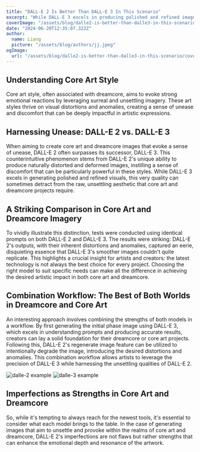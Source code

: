 ```yaml
---
title: "DALL-E 2 Is Better Than DALL-E 3 In This Scenario"
excerpt: "While DALL-E 3 excels in producing polished and refined images, it sometimes falls short in creating the raw, unsettling aesthetic needed for core art and dreamcore projects."
coverImage: "/assets/blog/dalle2-is-better-than-dalle3-in-this-scenario/cover.png"
date: "2024-06-20T12:35:07.322Z"
author:
  name: Liang
  picture: "/assets/blog/authors/jj.jpeg"
ogImage:
  url: "/assets/blog/dalle2-is-better-than-dalle3-in-this-scenario/cover.png"
---
```

## Understanding Core Art Style
Core art style, often associated with dreamcore, aims to evoke strong emotional reactions by leveraging surreal and unsettling imagery. These art styles thrive on visual distortions and anomalies, creating a sense of unease and discomfort that can be deeply impactful in artistic expressions.

## Harnessing Unease: DALL-E 2 vs. DALL-E 3
When aiming to create core art and dreamcore images that evoke a sense of unease, DALL-E 2 often surpasses its successor, DALL-E 3. This counterintuitive phenomenon stems from DALL-E 2's unique ability to produce naturally distorted and deformed images, instilling a sense of discomfort that can be particularly powerful in these styles. While DALL-E 3 excels in generating polished and refined visuals, this very quality can sometimes detract from the raw, unsettling aesthetic that core art and dreamcore projects require.

## A Striking Comparison in Core Art and Dreamcore Imagery
To vividly illustrate this distinction, tests were conducted using identical prompts on both DALL-E 2 and DALL-E 3. The results were striking: DALL-E 2's outputs, with their inherent distortions and anomalies, captured an eerie, disquieting essence that DALL-E 3's smoother images couldn't quite replicate. This highlights a crucial insight for artists and creators: the latest technology is not always the best choice for every project. Choosing the right model to suit specific needs can make all the difference in achieving the desired artistic impact in both core art and dreamcore.

## Combination Workflow: The Best of Both Worlds in Dreamcore and Core Art
An interesting approach involves combining the strengths of both models in a workflow. By first generating the initial phase image using DALL-E 3, which excels in understanding prompts and producing accurate results, creators can lay a solid foundation for their dreamcore or core art projects. Following this, DALL-E 2's regenerate image feature can be utilized to intentionally degrade the image, introducing the desired distortions and anomalies. This combination workflow allows artists to leverage the precision of DALL-E 3 while harnessing the unsettling qualities of DALL-E 2.

<img src="/assets/blog/dalle2-is-better-than-dalle3-in-this-scenario/dalle2-example.jpg" alt="dalle-2 example">
<img src="/assets/blog/dalle2-is-better-than-dalle3-in-this-scenario/dalle3-example.jpg" alt="dalle-3 example">

## Imperfections as Strengths in Core Art and Dreamcore
So, while it's tempting to always reach for the newest tools, it's essential to consider what each model brings to the table. In the case of generating images that aim to unsettle and provoke within the realms of core art and dreamcore, DALL-E 2's imperfections are not flaws but rather strengths that can enhance the emotional depth and resonance of the artwork.